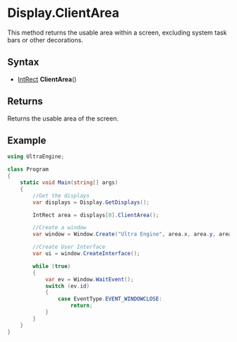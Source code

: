# Display.ClientArea

This method returns the usable area within a screen, excluding system task bars or other decorations.

## Syntax

- [IntRect](IntRect.md) **ClientArea**()

## Returns

Returns the usable area of the screen.

## Example

```csharp
using UltraEngine;

class Program
{
    static void Main(string[] args)
    {
        //Get the displays
        var displays = Display.GetDisplays();

        IntRect area = displays[0].ClientArea();

        //Create a window
        var window = Window.Create("Ultra Engine", area.x, area.y, area.width, area.height, displays[0], WindowStyle.WINDOW_TITLEBAR | WindowStyle.WINDOW_RESIZABLE);

        //Create User Interface
        var ui = window.CreateInterface();

        while (true)
        {
            var ev = Window.WaitEvent();
            switch (ev.id)
            {
                case EventType.EVENT_WINDOWCLOSE:
                    return;
            }
        }
    }
}
```